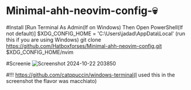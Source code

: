 # Minimal-ahh-neovim-config-💀

#Install
[Run Terminal As Admin(If on Windows) Then Open PowerShell(If not default)]
$XDG_CONFIG_HOME = 'C:\Users\jadad\AppData\Local' (run this if you are using Windows)
git clone https://github.com/Hatboxforses/Minimal-ahh-neovim-config.git $XDG_CONFIG_HOME/nvim

#Screenie
![Screenshot 2024-10-22 203850](https://github.com/user-attachments/assets/c2b55958-2c08-415e-b94a-113b4c37ba35)

#!!!
https://github.com/catppuccin/windows-terminal(I used this in the screenshot the flavor was macchiato)
